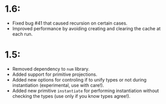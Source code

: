 1.6:
======

  - Fixed bug #41 that caused recursion on certain cases.
  - Improved performance by avoiding creating and clearing the cache at each run.

1.5:
====

  - Removed dependency to `num` library.
  - Added support for primitive projections.
  - Added new options for controling if to unify types or not during instantiation (experimental, use with care!).
  - Added new primitive `instantiate` for performing instantiation without checking the types (use only if you know types agree!).
